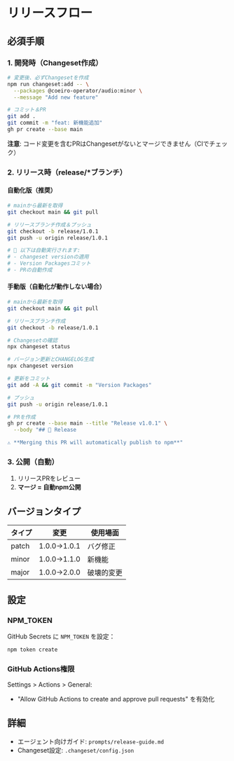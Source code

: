 # リリースフロー

## 必須手順

### 1. 開発時（Changeset作成）

```bash
# 変更後、必ずChangesetを作成
npm run changeset:add -- \
  --packages @coeiro-operator/audio:minor \
  --message "Add new feature"

# コミット＆PR
git add .
git commit -m "feat: 新機能追加"
gh pr create --base main
```

**注意**: コード変更を含むPRはChangesetがないとマージできません（CIでチェック）

### 2. リリース時（release/*ブランチ）

#### 自動化版（推奨）

```bash
# mainから最新を取得
git checkout main && git pull

# リリースブランチ作成＆プッシュ
git checkout -b release/1.0.1
git push -u origin release/1.0.1

# 🤖 以下は自動実行されます:
# - changeset versionの適用
# - Version Packagesコミット
# - PRの自動作成
```

#### 手動版（自動化が動作しない場合）

```bash
# mainから最新を取得
git checkout main && git pull

# リリースブランチ作成
git checkout -b release/1.0.1

# Changesetの確認
npx changeset status

# バージョン更新とCHANGELOG生成
npx changeset version

# 更新をコミット
git add -A && git commit -m "Version Packages"

# プッシュ
git push -u origin release/1.0.1

# PRを作成
gh pr create --base main --title "Release v1.0.1" \
  --body "## 🚀 Release

⚠️ **Merging this PR will automatically publish to npm**"
```

### 3. 公開（自動）

1. リリースPRをレビュー
2. **マージ = 自動npm公開**

## バージョンタイプ

| タイプ | 変更 | 使用場面 |
|--------|------|----------|
| patch | 1.0.0→1.0.1 | バグ修正 |
| minor | 1.0.0→1.1.0 | 新機能 |
| major | 1.0.0→2.0.0 | 破壊的変更 |

## 設定

### NPM_TOKEN

GitHub Secrets に `NPM_TOKEN` を設定：

```bash
npm token create
```

### GitHub Actions権限

Settings > Actions > General:
- "Allow GitHub Actions to create and approve pull requests" を有効化

## 詳細

- エージェント向けガイド: `prompts/release-guide.md`
- Changeset設定: `.changeset/config.json`